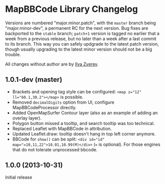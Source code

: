 # MapBBCode Library Changelog

Versions are numbered "major.minor.patch", with the `master` branch being "major.minor-dev", a permanent RC for the next version. Bug fixes are backported to the `stable` branch; `patch+1` version is tagged no earlier that a week from a previous release, but no later than a week after a last commit to its branch. This way you can safely updgrade to the latest patch version, though usually upgrading to the latest minor version should not be a big trouble.

All changes without author are by [Ilya Zverev](https://github.com/Zverik).

## 1.0.1-dev (master)

* Brackets and opening tag style can be configured: `<map z="12" ll="60.1,30.2"></map>` is possible.
* Removed `decimalDigits` option from UI, configure MapBBCodeProcessor directly.
* Added OpenMapSurfer Contour layer (also as an example of adding an overlay layer).
* Polygon button missed a tooltip, and search tooltip was too technical.
* Replaced Leaflet with MapBBCode in attribution.
* Updated Leaflet.draw: tooltip doesn't hang in top left corner anymore.
* BBCode for `show()` can be split: `<div id="id" map="=10,11,22">10.01,10.99(M)</div>` (`=` is optional). For those engines that do not tolerate unprocessed bbcode.

## 1.0.0 (2013-10-31)

Initial release
